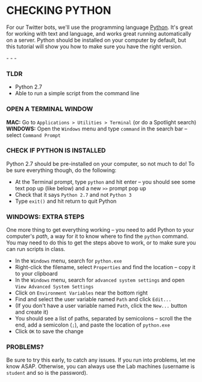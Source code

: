 CHECKING PYTHON
====

For our Twitter bots, we'll use the programming language [Python](https://www.python.org/). It's great for working with text and language, and works great running automatically on a server. Python should be installed on your computer by default, but this tutorial will show you how to make sure you have the right version.

\- \- \-

### TLDR  

* Python 2.7  
* Able to run a simple script from the command line

### OPEN A TERMINAL WINDOW

**MAC:** Go to `Applications > Utilities > Terminal` (or do a Spotlight search)   
**WINDOWS:** Open the `Windows` menu and type `command` in the search bar – select `Command Prompt`  

### CHECK IF PYTHON IS INSTALLED

Python 2.7 should be pre-installed on your computer, so not much to do! To be sure everything though, do the following:

* At the Terminal prompt, type `python` and hit enter – you should see some text pop up (like below) and a new `>>` prompt pop up  
* Check that it says `Python 2.7` and not `Python 3`  
* Type `exit()` and hit return to quit Python  

### WINDOWS: EXTRA STEPS  

One more thing to get everything working – you need to add Python to your computer's *path*, a way for it to know where to find the `python` command. You may need to do this to get the steps above to work, or to make sure you can run scripts in class.

* In the `Windows` menu, search for `python.exe`  
* Right-click the filename, select `Properties` and find the location – copy it to your clipboard  
* In the `Windows` menu, search for `advanced system settings` and open `View Advanced System Settings`  
* Click on `Environment Variables` near the bottom right  
* Find and select the user variable named `Path` and click `Edit...`  
* (If you don't have a user variable named `Path`, click the `New...` button and create it)  
* You should see a list of paths, separated by semicolons – scroll the the end, add a semicolon (`;`), and paste the location of `python.exe`  
* Click `OK` to save the change  

### PROBLEMS?  

Be sure to try this early, to catch any issues. If you run into problems, let me know ASAP. Otherwise, you can always use the Lab machines (username is `student` and so is the password).
